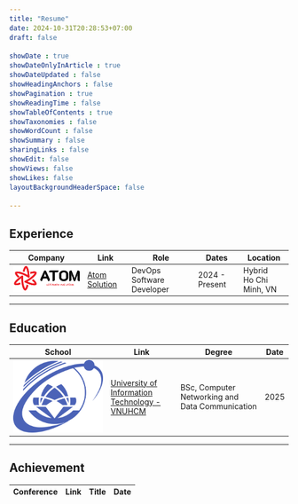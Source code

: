 ```yaml
---
title: "Resume"
date: 2024-10-31T20:28:53+07:00
draft: false

showDate : true
showDateOnlyInArticle : true
showDateUpdated : false
showHeadingAnchors : false
showPagination : true
showReadingTime : false
showTableOfContents : true
showTaxonomies : false 
showWordCount : false
showSummary : false
sharingLinks : false
showEdit: false
showViews: false
showLikes: false
layoutBackgroundHeaderSpace: false

---
```

## Experience

<table>
  <thead>
    <tr>
      <th>Company</th>
      <th>Link</th>
      <th>Role</th>
      <th>Dates</th>
      <th>Location</th>
    </tr>
  </thead>
  <tbody>
    <!-- ATOM SOLUTION -->
    <tr>
      <td rowspan="2"><img class="customEntitityLogo" src="atom.svg" /></td>
      <td rowspan="2"><a href="https://atomsolution.vn/" target="_blank">Atom Solution</a></td>
      <td>DevOps Software Developer</td>
      <td>2024 - Present</td>
      <td>Hybrid <br> Ho Chi Minh, VN</td>
    </tr>

  </tbody>
  
</table>

---

## Education

<table>
    <thead>
        <tr>
            <th>School</th>
            <th>Link</th>
            <th>Degree</th>
            <th>Date</th>
        </tr>
    </thead>
    <tbody>
        <tr>
            <td rowspan=4><img class="customEntitityLogo" src="uit.png"/></td>
            <td rowspan=4><a href="https://uit.edu.vn/" target="_blank">University of Information Technology - VNUHCM</a></td>
        </tr>
        <tr>
            <td>BSc, Computer Networking and Data Communication</td>
            <td>2025</td>
        </tr>
    </tbody>
</table>

---

## Achievement

<table>
  <thead>
    <tr>
      <th>Conference</th>
      <th>Link</th>
      <th>Title</th>
      <th>Date</th>
    </tr>
  </thead>
  <tbody>
    <!-- ICOIN Entry -->

  </tbody>
</table>

